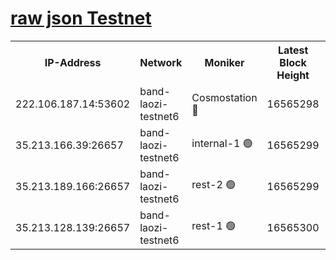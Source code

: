 
[raw json Testnet](https://rpc-check.bandt.stavr.tech/bandt/rpcbandt_result.json)
=

<table><tr><th>IP-Address</th><th>Network</th><th>Moniker</th><th>Latest Block Height</th><th>Earliest Block Height</th><th>Catching Up</th><th>Tx Index</th><th>Voting Power</th><th>Scan Time</th></tr><tr><td>222.106.187.14:53602</td><td>band-laozi-testnet6</td><td>Cosmostation 🔴</td><td>16565298</td><td>15423001</td><td>False</td><td>on</td><td>2203670</td><td>2024-03-07T21:43:12.446830577UTC</td></tr><tr><td>35.213.166.39:26657</td><td>band-laozi-testnet6</td><td>internal-1 🟢</td><td>16565299</td><td>16465299</td><td>False</td><td>on</td><td>0</td><td>2024-03-07T21:43:13.296544522UTC</td></tr><tr><td>35.213.189.166:26657</td><td>band-laozi-testnet6</td><td>rest-2 🟢</td><td>16565299</td><td>16465299</td><td>False</td><td>on</td><td>0</td><td>2024-03-07T21:43:14.184350813UTC</td></tr><tr><td>35.213.128.139:26657</td><td>band-laozi-testnet6</td><td>rest-1 🟢</td><td>16565300</td><td>16465299</td><td>False</td><td>on</td><td>0</td><td>2024-03-07T21:43:15.082696349UTC</td></tr></table>
